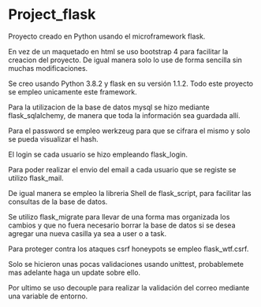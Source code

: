 # Project_flask
Proyecto creado en Python usando el microframework flask.

En vez de un maquetado en html se uso bootstrap 4 para facilitar la creacion del proyecto. De igual manera solo lo use de forma sencilla sin muchas modificaciones.

Se creo usando Python 3.8.2 y flask en su versión 1.1.2. Todo este proyecto se empleo unicamente este framework.

Para la utilizacion de la base de datos mysql se hizo mediante flask_sqlalchemy, de manera que toda la información sea guardada allí.

Para el password se empleo werkzeug para que se cifrara el mismo y solo se pueda visualizar el hash.

El login se cada usuario se hizo empleando flask_login.

Para poder realizar el envio del email a cada usuario que se registe se utilizo flask_mail.

De igual manera se empleo la libreria Shell de flask_script, para facilitar las consultas de la base de datos.

Se utilizo flask_migrate para llevar de una forma mas organizada los cambios y que no fuera necesario borrar la base de datos si se desea agregar una nueva casilla ya sea a user o a task.

Para proteger contra los ataques csrf honeypots se empleo flask_wtf.csrf.

Solo se hicieron unas pocas validaciones usando unittest, probablemete mas adelante haga un update sobre ello. 

Por ultimo se uso decouple para realizar la validación del correo mediante una variable de entorno.
